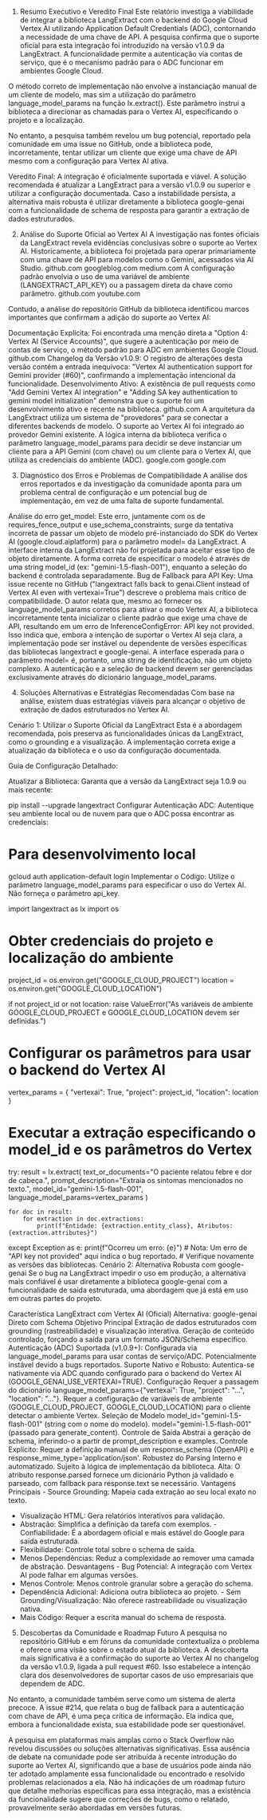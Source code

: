 1. Resumo Executivo e Veredito Final
Este relatório investiga a viabilidade de integrar a biblioteca LangExtract com o backend do Google Cloud Vertex AI utilizando Application Default Credentials (ADC), contornando a necessidade de uma chave de API. A pesquisa confirma que o suporte oficial para esta integração foi introduzido na versão v1.0.9 da LangExtract. A funcionalidade permite a autenticação via contas de serviço, que é o mecanismo padrão para o ADC funcionar em ambientes Google Cloud.

O método correto de implementação não envolve a instanciação manual de um cliente de modelo, mas sim a utilização do parâmetro language_model_params na função lx.extract(). Este parâmetro instrui a biblioteca a direcionar as chamadas para o Vertex AI, especificando o projeto e a localização.

No entanto, a pesquisa também revelou um bug potencial, reportado pela comunidade em uma issue no GitHub, onde a biblioteca pode, incorretamente, tentar utilizar um cliente que exige uma chave de API mesmo com a configuração para Vertex AI ativa.

Veredito Final: A integração é oficialmente suportada e viável. A solução recomendada é atualizar a LangExtract para a versão v1.0.9 ou superior e utilizar a configuração documentada. Caso a instabilidade persista, a alternativa mais robusta é utilizar diretamente a biblioteca google-genai com a funcionalidade de schema de resposta para garantir a extração de dados estruturados.

2. Análise do Suporte Oficial ao Vertex AI
A investigação nas fontes oficiais da LangExtract revela evidências conclusivas sobre o suporte ao Vertex AI. Historicamente, a biblioteca foi projetada para operar primariamente com uma chave de API para modelos como o Gemini, acessados via AI Studio. github.com googleblog.com medium.com A configuração padrão envolvia o uso de uma variável de ambiente (LANGEXTRACT_API_KEY) ou a passagem direta da chave como parâmetro. github.com youtube.com

Contudo, a análise do repositório GitHub da biblioteca identificou marcos importantes que confirmam a adição do suporte ao Vertex AI:

Documentação Explícita: Foi encontrada uma menção direta a "Option 4: Vertex AI (Service Accounts)", que sugere a autenticação por meio de contas de serviço, o método padrão para ADC em ambientes Google Cloud. github.com
Changelog da Versão v1.0.9: O registro de alterações desta versão contém a entrada inequívoca: "Vertex AI authentication support for Gemini provider (#60)", confirmando a implementação intencional da funcionalidade.
Desenvolvimento Ativo: A existência de pull requests como "Add Gemini Vertex AI integration" e "Adding SA key authentication to gemini model initialization" demonstra que o suporte foi um desenvolvimento ativo e recente na biblioteca. github.com
A arquitetura da LangExtract utiliza um sistema de "provedores" para se conectar a diferentes backends de modelo. O suporte ao Vertex AI foi integrado ao provedor Gemini existente. A lógica interna da biblioteca verifica o parâmetro language_model_params para decidir se deve instanciar um cliente para a API Gemini (com chave) ou um cliente para o Vertex AI, que utiliza as credenciais do ambiente (ADC). google.com google.com

3. Diagnóstico dos Erros e Problemas de Compatibilidade
A análise dos erros reportados e da investigação da comunidade aponta para um problema central de configuração e um potencial bug de implementação, em vez de uma falta de suporte fundamental.

Análise do erro get_model: Este erro, juntamente com os de requires_fence_output e use_schema_constraints, surge da tentativa incorreta de passar um objeto de modelo pré-instanciado do SDK do Vertex AI (google.cloud.aiplatform) para o parâmetro model= da LangExtract. A interface interna da LangExtract não foi projetada para aceitar esse tipo de objeto diretamente. A forma correta de especificar o modelo é através de uma string model_id (ex: "gemini-1.5-flash-001"), enquanto a seleção do backend é controlada separadamente.
Bug de Fallback para API Key: Uma issue recente no GitHub ("langextract falls back to genai.Client instead of Vertex AI even with vertexai=True") descreve o problema mais crítico de compatibilidade. O autor relata que, mesmo ao fornecer os language_model_params corretos para ativar o modo Vertex AI, a biblioteca incorretamente tenta inicializar o cliente padrão que exige uma chave de API, resultando em um erro de InferenceConfigError: API key not provided. Isso indica que, embora a intenção de suportar o Vertex AI seja clara, a implementação pode ser instável ou dependente de versões específicas das bibliotecas langextract e google-genai.
A interface esperada para o parâmetro model= é, portanto, uma string de identificação, não um objeto complexo. A autenticação e a seleção de backend devem ser gerenciadas exclusivamente através do dicionário language_model_params.

4. Soluções Alternativas e Estratégias Recomendadas
Com base na análise, existem duas estratégias viáveis para alcançar o objetivo de extração de dados estruturados no Vertex AI.

Cenário 1: Utilizar o Suporte Oficial da LangExtract
Esta é a abordagem recomendada, pois preserva as funcionalidades únicas da LangExtract, como o grounding e a visualização. A implementação correta exige a atualização da biblioteca e o uso da configuração documentada.

Guia de Configuração Detalhado:

Atualizar a Biblioteca: Garanta que a versão da LangExtract seja 1.0.9 ou mais recente:

pip install --upgrade langextract
Configurar Autenticação ADC: Autentique seu ambiente local ou de nuvem para que o ADC possa encontrar as credenciais:

# Para desenvolvimento local
gcloud auth application-default login
Implementar o Código: Utilize o parâmetro language_model_params para especificar o uso do Vertex AI. Não forneça o parâmetro api_key.

import langextract as lx
import os

# Obter credenciais do projeto e localização do ambiente
project_id = os.environ.get("GOOGLE_CLOUD_PROJECT")
location = os.environ.get("GOOGLE_CLOUD_LOCATION")

if not project_id or not location:
    raise ValueError("As variáveis de ambiente GOOGLE_CLOUD_PROJECT e GOOGLE_CLOUD_LOCATION devem ser definidas.")

# Configurar os parâmetros para usar o backend do Vertex AI
vertex_params = {
    "vertexai": True,
    "project": project_id,
    "location": location
}

# Executar a extração especificando o model_id e os parâmetros do Vertex
try:
    result = lx.extract(
        text_or_documents="O paciente relatou febre e dor de cabeça.",
        prompt_description="Extraia os sintomas mencionados no texto.",
        model_id="gemini-1.5-flash-001",
        language_model_params=vertex_params
    )

    for doc in result:
        for extraction in doc.extractions:
            print(f"Entidade: {extraction.entity_class}, Atributos: {extraction.attributes}")

except Exception as e:
    print(f"Ocorreu um erro: {e}")
    # Nota: Um erro de "API key not provided" aqui indica o bug reportado.
    # Verifique novamente as versões das bibliotecas.
Cenário 2: Alternativa Robusta com google-genai
Se o bug na LangExtract impedir o uso em produção, a alternativa mais confiável é usar diretamente a biblioteca google-genai com a funcionalidade de saída estruturada, uma abordagem que já está em uso em outras partes do projeto.

Característica	LangExtract com Vertex AI (Oficial)	Alternativa: google-genai Direto com Schema
Objetivo Principal	Extração de dados estruturados com grounding (rastreabilidade) e visualização interativa.	Geração de conteúdo controlado, forçando a saída para um formato JSON/Schema específico.
Autenticação (ADC)	Suportada (v1.0.9+): Configurada via language_model_params para usar contas de serviço/ADC. Potencialmente instável devido a bugs reportados.	Suporte Nativo e Robusto: Autentica-se nativamente via ADC quando configurado para o backend do Vertex AI (GOOGLE_GENAI_USE_VERTEXAI=TRUE).
Configuração	Requer a passagem do dicionário language_model_params={"vertexai": True, "project": "...", "location": "..."}.	Requer a configuração de variáveis de ambiente (GOOGLE_CLOUD_PROJECT, GOOGLE_CLOUD_LOCATION) para o cliente detectar o ambiente Vertex.
Seleção de Modelo	model_id="gemini-1.5-flash-001" (string com o nome do modelo).	model="gemini-1.5-flash-001" (passado para generate_content).
Controle de Saída	Abstrai a geração de schema, inferindo-o a partir de prompt_description e examples.	Controle Explícito: Requer a definição manual de um response_schema (OpenAPI) e response_mime_type='application/json'.
Robustez do Parsing	Interno e automatizado. Sujeito à lógica de implementação da biblioteca.	Alta: O atributo response.parsed fornece um dicionário Python já validado e parseado, com fallback para response.text se necessário.
Vantagens Principais	- Source Grounding: Mapeia cada extração ao seu local exato no texto.
- Visualização HTML: Gera relatórios interativos para validação.
- Abstração: Simplifica a definição da tarefa com exemplos.	- Confiabilidade: É a abordagem oficial e mais estável do Google para saída estruturada.
- Flexibilidade: Controle total sobre o schema de saída.
- Menos Dependências: Reduz a complexidade ao remover uma camada de abstração.
Desvantagens	- Bug Potencial: A integração com Vertex AI pode falhar em algumas versões.
- Menos Controle: Menos controle granular sobre a geração do schema.
- Dependência Adicional: Adiciona outra biblioteca ao projeto.	- Sem Grounding/Visualização: Não oferece rastreabilidade ou visualização nativa.
- Mais Código: Requer a escrita manual do schema de resposta.
5. Descobertas da Comunidade e Roadmap Futuro
A pesquisa no repositório GitHub e em fóruns da comunidade contextualiza o problema e oferece uma visão sobre o estado atual da biblioteca. A descoberta mais significativa é a confirmação do suporte ao Vertex AI no changelog da versão v1.0.9, ligada à pull request #60. Isso estabelece a intenção clara dos desenvolvedores de suportar casos de uso empresariais que dependem de ADC.

No entanto, a comunidade também serve como um sistema de alerta precoce. A issue #214, que relata o bug de fallback para a autenticação com chave de API, é uma peça crítica de informação. Ela indica que, embora a funcionalidade exista, sua estabilidade pode ser questionável.

A pesquisa em plataformas mais amplas como o Stack Overflow não revelou discussões ou soluções alternativas significativas. Essa ausência de debate na comunidade pode ser atribuída à recente introdução do suporte ao Vertex AI, significando que a base de usuários pode ainda não ter adotado amplamente essa funcionalidade ou encontrado e resolvido problemas relacionados a ela. Não há indicações de um roadmap futuro que detalhe melhorias específicas para essa integração, mas a existência da funcionalidade sugere que correções de bugs, como o relatado, provavelmente serão abordadas em versões futuras.